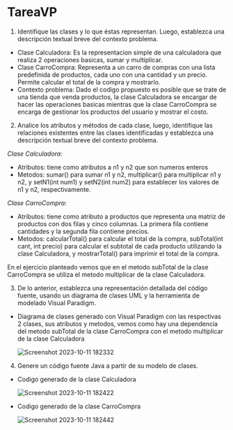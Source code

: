# TareaVP
1. Identifique las clases y lo que éstas representan. Luego, establezca una descripción textual breve del contexto problema.

- Clase Calculadora: Es la representacion simple de una calculadora que realiza 2 operaciones basicas, sumar y multiplicar.
- Clase CarroCompra: Representa a un carro de compras con una lista predefinida de productos, cada uno con una cantidad y un precio. Permite calcular el total de la compra y mostrarlo.
- Contexto problema: Dado el codigo propuesto es posible que se trate de una tienda que venda productos, la clase Calculadora se encargar de hacer las operaciones basicas mientras que la clase CarroCompra se encarga de gestionar los productos del usuario y mostrar el costo.


2. Analice los atributos y métodos de cada clase, luego, identifique las relaciones existentes entre las clases identificadas y establezca una descripción textual breve del contexto problema.
   
*Clase Calculadora:*
- Atributos: tiene como atributos a n1 y n2 que son numeros enteros
- Metodos: sumar() para sumar n1 y n2, multiplicar() para multiplicar n1 y n2, y setN1(int num1) y setN2(int num2) para establecer los valores de n1 y n2, respectivamente.
  
*Clase CarroCompra:*
- Atributos: tiene como atributo a productos que representa una matriz de productos con dos filas y cinco columnas. La primera fila contiene cantidades y la segunda fila contiene precios.
- Metodos: calcularTotal() para calcular el total de la compra, subTotal(int cant, int precio) para calcular el subtotal de cada producto utilizando la clase Calculadora, y mostrarTotal() para imprimir el total de la compra.
  
En el ejercicio planteado vemos que en el metodo subTotal de la clase CarroCompra se utiliza el metodo multiplicar de la clase Calculadora.

3. De lo anterior, establezca una representación detallada del código fuente, usando un diagrama de clases UML y la herramienta de modelado Visual Paradigm.
- Diagrama de clases generado con Visual Paradigm con las respectivas 2 clases, sus atributos y metodos, vemos como hay una dependencia del metodo subTotal de la clase CarroCompra con el metodo multiplicar de la clase Calculadora
  
    ![Screenshot 2023-10-11 182332](https://github.com/LeandroEsteban/TareaVP/assets/127903058/867edd22-528c-4921-a5e4-723915c19246)

4. Genere un código fuente Java a partir de su modelo de clases.
- Codigo generado de la clase Calculadora
  
    ![Screenshot 2023-10-11 182422](https://github.com/LeandroEsteban/TareaVP/assets/127903058/79805c5b-8e50-44f3-a477-0edee9f24e53)
- Codigo generado de la clase CarroCompra
  
    ![Screenshot 2023-10-11 182442](https://github.com/LeandroEsteban/TareaVP/assets/127903058/464b0336-5c22-4177-8f3b-8e507b8f6118)
